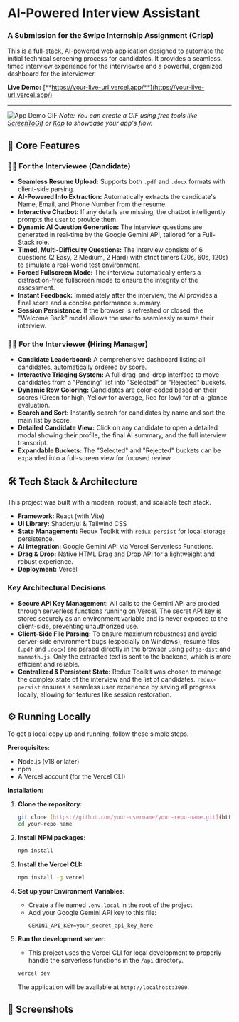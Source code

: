 # AI-Powered Interview Assistant

### A Submission for the Swipe Internship Assignment (Crisp)

This is a full-stack, AI-powered web application designed to automate the initial technical screening process for candidates. It provides a seamless, timed interview experience for the interviewee and a powerful, organized dashboard for the interviewer.

**Live Demo:** [**https://your-live-url.vercel.app/**](https://your-live-url.vercel.app/)

---

![App Demo GIF](https://your-link-to-a-demo.gif)
*Note: You can create a GIF using free tools like [ScreenToGif](https://www.screentogif.com/) or [Kap](https://getkap.co/) to showcase your app's flow.*

## 🚀 Core Features

### 👨‍💻 For the Interviewee (Candidate)

* **Seamless Resume Upload:** Supports both `.pdf` and `.docx` formats with client-side parsing.
* **AI-Powered Info Extraction:** Automatically extracts the candidate's Name, Email, and Phone Number from the resume.
* **Interactive Chatbot:** If any details are missing, the chatbot intelligently prompts the user to provide them.
* **Dynamic AI Question Generation:** The interview questions are generated in real-time by the Google Gemini API, tailored for a Full-Stack role.
* **Timed, Multi-Difficulty Questions:** The interview consists of 6 questions (2 Easy, 2 Medium, 2 Hard) with strict timers (20s, 60s, 120s) to simulate a real-world test environment.
* **Forced Fullscreen Mode:** The interview automatically enters a distraction-free fullscreen mode to ensure the integrity of the assessment.
* **Instant Feedback:** Immediately after the interview, the AI provides a final score and a concise performance summary.
* **Session Persistence:** If the browser is refreshed or closed, the "Welcome Back" modal allows the user to seamlessly resume their interview.

### 👩‍💼 For the Interviewer (Hiring Manager)

* **Candidate Leaderboard:** A comprehensive dashboard listing all candidates, automatically ordered by score.
* **Interactive Triaging System:** A full drag-and-drop interface to move candidates from a "Pending" list into "Selected" or "Rejected" buckets.
* **Dynamic Row Coloring:** Candidates are color-coded based on their scores (Green for high, Yellow for average, Red for low) for at-a-glance evaluation.
* **Search and Sort:** Instantly search for candidates by name and sort the main list by score.
* **Detailed Candidate View:** Click on any candidate to open a detailed modal showing their profile, the final AI summary, and the full interview transcript.
* **Expandable Buckets:** The "Selected" and "Rejected" buckets can be expanded into a full-screen view for focused review.

## 🛠️ Tech Stack & Architecture

This project was built with a modern, robust, and scalable tech stack.

* **Framework:** React (with Vite)
* **UI Library:** Shadcn/ui & Tailwind CSS
* **State Management:** Redux Toolkit with `redux-persist` for local storage persistence.
* **AI Integration:** Google Gemini API via Vercel Serverless Functions.
* **Drag & Drop:** Native HTML Drag and Drop API for a lightweight and robust experience.
* **Deployment:** Vercel

### Key Architectural Decisions

* **Secure API Key Management:** All calls to the Gemini API are proxied through serverless functions running on Vercel. The secret API key is stored securely as an environment variable and is never exposed to the client-side, preventing unauthorized use.
* **Client-Side File Parsing:** To ensure maximum robustness and avoid server-side environment bugs (especially on Windows), resume files (`.pdf` and `.docx`) are parsed directly in the browser using `pdfjs-dist` and `mammoth.js`. Only the extracted text is sent to the backend, which is more efficient and reliable.
* **Centralized & Persistent State:** Redux Toolkit was chosen to manage the complex state of the interview and the list of candidates. `redux-persist` ensures a seamless user experience by saving all progress locally, allowing for features like session restoration.

## ⚙️ Running Locally

To get a local copy up and running, follow these simple steps.

**Prerequisites:**
* Node.js (v18 or later)
* npm
* A Vercel account (for the Vercel CLI)

**Installation:**

1.  **Clone the repository:**
    ```sh
    git clone [https://github.com/your-username/your-repo-name.git](https://github.com/your-username/your-repo-name.git)
    cd your-repo-name
    ```

2.  **Install NPM packages:**
    ```sh
    npm install
    ```

3.  **Install the Vercel CLI:**
    ```sh
    npm install -g vercel
    ```

4.  **Set up your Environment Variables:**
    * Create a file named `.env.local` in the root of the project.
    * Add your Google Gemini API key to this file:
        ```env
        GEMINI_API_KEY=your_secret_api_key_here
        ```

5.  **Run the development server:**
    * This project uses the Vercel CLI for local development to properly handle the serverless functions in the `/api` directory.
    ```sh
    vercel dev
    ```
    The application will be available at `http://localhost:3000`.

## 📸 Screenshots
